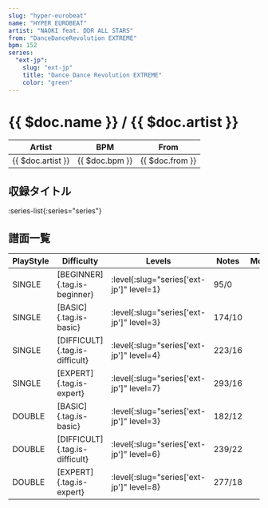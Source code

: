 ```yaml
---
slug: "hyper-eurobeat"
name: "HYPER EUROBEAT"
artist: "NAOKI feat. DDR ALL STARS"
from: "DanceDanceRevolution EXTREME"
bpm: 152
series:
  "ext-jp":
    slug: "ext-jp"
    title: "Dance Dance Revolution EXTREME"
    color: "green"
---
```


# {{ $doc.name }} / {{ $doc.artist }}

|Artist|BPM|From|
|------|---|----|
|{{ $doc.artist }}|{{ $doc.bpm }}|{{ $doc.from }}|

## 収録タイトル

:series-list{:series="series"}

## 譜面一覧

|PlayStyle|Difficulty|Levels|Notes|Movie|
|---------|----------|------|-----|-----|
|SINGLE|[BEGINNER]{.tag.is-beginner}|:level{:slug="series['ext-jp']" level=1}|95/0||
|SINGLE|[BASIC]{.tag.is-basic}|:level{:slug="series['ext-jp']" level=3}|174/10||
|SINGLE|[DIFFICULT]{.tag.is-difficult}|:level{:slug="series['ext-jp']" level=4}|223/16||
|SINGLE|[EXPERT]{.tag.is-expert}|:level{:slug="series['ext-jp']" level=7}|293/16||
|DOUBLE|[BASIC]{.tag.is-basic}|:level{:slug="series['ext-jp']" level=3}|182/12||
|DOUBLE|[DIFFICULT]{.tag.is-difficult}|:level{:slug="series['ext-jp']" level=6}|239/22||
|DOUBLE|[EXPERT]{.tag.is-expert}|:level{:slug="series['ext-jp']" level=8}|277/18||
